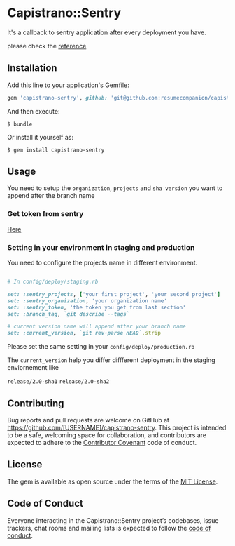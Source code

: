 # Capistrano::Sentry

It's a callback to sentry application after every deployment you have. 

please check the [reference](https://docs.sentry.io/learn/releases/)


## Installation

Add this line to your application's Gemfile:

```ruby
gem 'capistrano-sentry', github: 'git@github.com:resumecompanion/capistrano-sentry.git'
```

And then execute:

    $ bundle

Or install it yourself as:

    $ gem install capistrano-sentry

## Usage

You need to setup the `organization`, `projects` and `sha version` you want to append after the branch name 

### Get token from sentry 

[Here](https://docs.sentry.io/api/auth/)


### Setting in your environment in staging and production


You need to configure the projects name in different environment.

```ruby

# In config/deploy/staging.rb

set: :sentry_projects, ['your first project', 'your second project']
set: :sentry_organization, 'your organization name' 
set: :sentry_token, 'the token you get from last section'
set: :branch_tag, `git describe --tags`

# current version name will append after your branch name 
set: :current_version, `git rev-parse HEAD`.strip

```

Please set the same setting in your `config/deploy/production.rb` 

The `current_version` help you differ diffferent deployment in the staging enviornement 
like 

`release/2.0-sha1`
`release/2.0-sha2`


## Contributing

Bug reports and pull requests are welcome on GitHub at https://github.com/[USERNAME]/capistrano-sentry. This project is intended to be a safe, welcoming space for collaboration, and contributors are expected to adhere to the [Contributor Covenant](http://contributor-covenant.org) code of conduct.

## License

The gem is available as open source under the terms of the [MIT License](https://opensource.org/licenses/MIT).

## Code of Conduct

Everyone interacting in the Capistrano::Sentry project’s codebases, issue trackers, chat rooms and mailing lists is expected to follow the [code of conduct](https://github.com/[USERNAME]/capistrano-sentry/blob/master/CODE_OF_CONDUCT.md).
